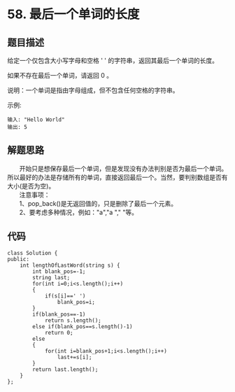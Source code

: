 # 58. 最后一个单词的长度

## 题目描述
给定一个仅包含大小写字母和空格 ' ' 的字符串，返回其最后一个单词的长度。
		
如果不存在最后一个单词，请返回 0 。
		
说明：一个单词是指由字母组成，但不包含任何空格的字符串。
		
示例:
```
输入: "Hello World"
输出: 5
```

## 解题思路
&#160; &#160; &#160; &#160;开始只是想保存最后一个单词，但是发现没有办法判别是否为最后一个单词。所以最好的办法是存储所有的单词，直接返回最后一个。当然，要判别数组是否有大小(是否为空)。		
&#160; &#160; &#160; &#160;注意事项：	
&#160; &#160; &#160; &#160;1、pop_back()是无返回值的，只是删除了最后一个元素。	
&#160; &#160; &#160; &#160;2、要考虑多种情况，例如："a","a "," "等。

## 代码
```
class Solution {
public:
    int lengthOfLastWord(string s) {
        int blank_pos=-1;
        string last;
        for(int i=0;i<s.length();i++)
        {
            if(s[i]==' ')
                blank_pos=i;
        }
        if(blank_pos==-1)
            return s.length();
        else if(blank_pos==s.length()-1)
            return 0;
        else
        {
            for(int i=blank_pos+1;i<s.length();i++)
                last+=s[i];
        }
        return last.length();
    }
};
```